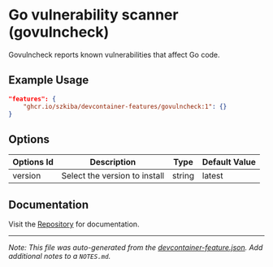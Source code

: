 
# Go vulnerability scanner (govulncheck)

Govulncheck reports known vulnerabilities that affect Go code.

## Example Usage

```json
"features": {
    "ghcr.io/szkiba/devcontainer-features/govulncheck:1": {}
}
```

## Options

| Options Id | Description | Type | Default Value |
|-----|-----|-----|-----|
| version | Select the version to install | string | latest |

## Documentation

Visit the [Repository](https://github.com/golang/vuln) for documentation.



---

_Note: This file was auto-generated from the [devcontainer-feature.json](https://github.com/szkiba/devcontainer-features/blob/main/src/govulncheck/devcontainer-feature.json).  Add additional notes to a `NOTES.md`._
